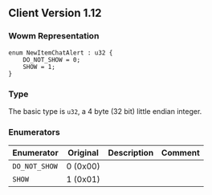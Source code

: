## Client Version 1.12

### Wowm Representation
```rust,ignore
enum NewItemChatAlert : u32 {
    DO_NOT_SHOW = 0;    
    SHOW = 1;    
}
```
### Type
The basic type is `u32`, a 4 byte (32 bit) little endian integer.
### Enumerators
| Enumerator | Original  | Description | Comment |
| --------- | -------- | ----------- | ------- |
| `DO_NOT_SHOW` | 0 (0x00) |  |  |
| `SHOW` | 1 (0x01) |  |  |
